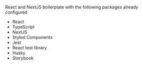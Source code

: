 React and NextJS boilerplate with the following packages already configured

- React
- TypeScript
- NextJS
- Styled Components
- Jest
- React test library
- Husky
- Storybook

